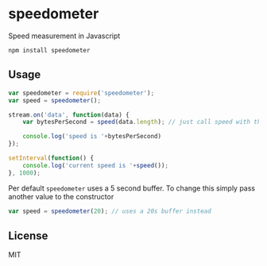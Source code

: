 # speedometer

Speed measurement in Javascript

	npm install speedometer

## Usage

``` js
var speedometer = require('speedometer');
var speed = speedometer();

stream.on('data', function(data) {
	var bytesPerSecond = speed(data.length); // just call speed with the number of bytes transferred

	console.log('speed is '+bytesPerSecond)
});

setInterval(function() {
	console.log('current speed is '+speed());
}, 1000);
```

Per default `speedometer` uses a 5 second buffer.
To change this simply pass another value to the constructor

``` js
var speed = speedometer(20); // uses a 20s buffer instead
```

## License

MIT
